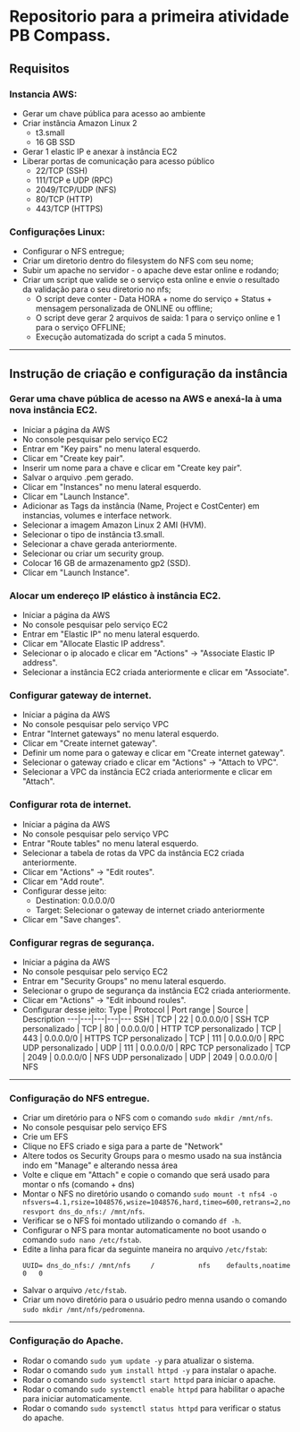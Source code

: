 # Repositorio para a primeira atividade PB Compass.

## Requisitos

### Instancia AWS:
- Gerar um chave pública para acesso ao ambiente
- Criar instância Amazon Linux 2
    - t3.small
    - 16 GB SSD
- Gerar 1 elastic IP e anexar à instância EC2
- Liberar portas de comunicação para acesso público
    - 22/TCP (SSH)
    - 111/TCP e UDP (RPC)
    - 2049/TCP/UDP (NFS)
    - 80/TCP (HTTP)
    - 443/TCP (HTTPS)


### Configurações Linux:

- Configurar o NFS entregue;
- Criar um diretorio dentro do filesystem do NFS com seu nome;
- Subir um apache no servidor - o apache deve estar online e rodando;
- Criar um script que valide se o serviço esta online e envie o resultado da validação para o seu diretorio no nfs;
    - O script deve conter - Data HORA + nome do serviço + Status + mensagem personalizada de ONLINE ou offline;
    - O script deve gerar 2 arquivos de saida: 1 para o serviço online e 1 para o serviço OFFLINE;
    - Execução automatizada do script a cada 5 minutos.


-----------------------------------------------------------------------------


## Instrução de criação e configuração da instância 

### Gerar uma chave pública de acesso na AWS e anexá-la à uma nova instância EC2.
- Iniciar a página da AWS
- No console pesquisar pelo serviço EC2 
- Entrar em "Key pairs" no menu lateral esquerdo.
- Clicar em "Create key pair".
- Inserir um nome para a chave e clicar em "Create key pair".
- Salvar o arquivo .pem gerado.
- Clicar em "Instances" no menu lateral esquerdo.
- Clicar em "Launch Instance".
- Adicionar as Tags da instância (Name, Project e CostCenter) em instancias, volumes e interface network.
- Selecionar a imagem Amazon Linux 2 AMI (HVM).
- Selecionar o tipo de instância t3.small.
- Selecionar a chave gerada anteriormente.
- Selecionar ou criar um security group.
- Colocar 16 GB de armazenamento gp2 (SSD).
- Clicar em "Launch Instance".


### Alocar um endereço IP elástico à instância EC2.

- Iniciar a página da AWS
- No console pesquisar pelo serviço EC2 
- Entrar em "Elastic IP" no menu lateral esquerdo.
- Clicar em "Allocate Elastic IP address".
- Selecionar o ip alocado e clicar em "Actions" -> "Associate Elastic IP address".
- Selecionar a instância EC2 criada anteriormente e clicar em "Associate".


### Configurar gateway de internet.

- Iniciar a página da AWS
- No console pesquisar pelo serviço VPC 
- Entrar "Internet gateways" no menu lateral esquerdo.
- Clicar em "Create internet gateway".
- Definir um nome para o gateway e clicar em "Create internet gateway".
- Selecionar o gateway criado e clicar em "Actions" -> "Attach to VPC".
- Selecionar a VPC da instância EC2 criada anteriormente e clicar em "Attach".


### Configurar rota de internet.

- Iniciar a página da AWS
- No console pesquisar pelo serviço VPC 
- Entrar "Route tables" no menu lateral esquerdo.
- Selecionar a tabela de rotas da VPC da instância EC2 criada anteriormente.
- Clicar em "Actions" -> "Edit routes".
- Clicar em "Add route".
- Configurar desse jeito:
    - Destination: 0.0.0.0/0
    - Target: Selecionar o gateway de internet criado anteriormente
- Clicar em "Save changes".


### Configurar regras de segurança.

- Iniciar a página da AWS
- No console pesquisar pelo serviço EC2 
- Entrar em "Security Groups" no menu lateral esquerdo.
- Selecionar o grupo de segurança da instância EC2 criada anteriormente.
- Clicar em "Actions" -> "Edit inbound roules".
- Configurar desse jeito:
    Type | Protocol | Port range | Source | Description
    ---|---|---|---|---
    SSH | TCP | 22 | 0.0.0.0/0 | SSH
    TCP personalizado | TCP | 80 | 0.0.0.0/0 | HTTP
    TCP personalizado | TCP | 443 | 0.0.0.0/0 | HTTPS
    TCP personalizado | TCP | 111 | 0.0.0.0/0 | RPC
    UDP personalizado | UDP | 111 | 0.0.0.0/0 | RPC
    TCP personalizado | TCP | 2049 | 0.0.0.0/0 | NFS
    UDP personalizado | UDP | 2049 | 0.0.0.0/0 | NFS
    
    
-----------------------------------------------------------------------------
    
    
### Configuração do NFS entregue.

- Criar um diretório para o NFS com o comando `sudo mkdir /mnt/nfs`.
- No console pesquisar pelo serviço EFS
- Crie um EFS
- Clique no EFS criado e siga para a parte de "Network"
- Altere todos os Security Groups para o mesmo usado na sua instância indo em "Manage" e alterando nessa área
- Volte e clique em "Attach" e copie o comando que será usado para montar o nfs (comando + dns)  
- Montar o NFS no diretório usando o comando `sudo mount -t nfs4 -o nfsvers=4.1,rsize=1048576,wsize=1048576,hard,timeo=600,retrans=2,noresvport dns_do_nfs:/ /mnt/nfs`.
- Verificar se o NFS foi montado utilizando o comando `df -h`.
- Configurar o NFS para montar automaticamente no boot usando o comando `sudo nano /etc/fstab`.
- Edite a linha para ficar da seguinte maneira no arquivo `/etc/fstab`:
    ```
    UUID= dns_do_nfs:/ /mnt/nfs     /           nfs    defaults,noatime  0   0
    ```
- Salvar o arquivo `/etc/fstab`.
- Criar um novo diretório para o usuário pedro menna usando o comando `sudo mkdir /mnt/nfs/pedromenna`.


-----------------------------------------------------------------------------


### Configuração do Apache.

- Rodar o comando `sudo yum update -y` para atualizar o sistema.
- Rodar o comando `sudo yum install httpd -y` para instalar o apache.
- Rodar o comando `sudo systemctl start httpd` para iniciar o apache.
- Rodar o comando `sudo systemctl enable httpd` para habilitar o apache para iniciar automaticamente.
- Rodar o comando `sudo systemctl status httpd` para verificar o status do apache.
